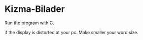 # Kizma-Bilader
Run the program with C.

if the display is distorted at your pc. Make smaller your word size.
